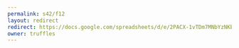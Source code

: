 ```yaml
---
permalink: s42/f12
layout: redirect
redirect: https://docs.google.com/spreadsheets/d/e/2PACX-1vTDm7MNbYzNKbSU2U4sxW1QWVTkBU8R13-K4gSFnTIntJcVzekB7QFHjyhJz6ngIfqfTYQ87qLQCktN/pubhtml
owner: truffles
---
```

